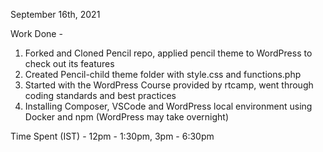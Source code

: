 September 16th, 2021

Work Done -
1. Forked and Cloned Pencil repo, applied pencil theme to WordPress to check out its features
2. Created Pencil-child theme folder with style.css and functions.php
3. Started with the WordPress Course provided by rtcamp, went through coding standards and best practices
4. Installing Composer, VSCode and WordPress local environment using Docker and npm (WordPress may take overnight) 

Time Spent (IST) - 12pm - 1:30pm, 3pm - 6:30pm
